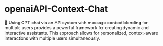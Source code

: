 # openaiAPI-Context-Chat
🤖 Using GPT chat via an API system with message context blending for multiple users provides a powerful framework for creating dynamic and interactive assistants. This approach allows for personalized, context-aware interactions with multiple users simultaneously.
